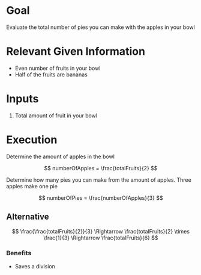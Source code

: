 # Goal
Evaluate the total number of pies you can make with the apples in your bowl

# Relevant Given Information
- Even number of fruits in your bowl
- Half of the fruits are bananas

# Inputs
1. Total amount of fruit in your bowl

# Execution
Determine the amount of apples in the bowl

$$
numberOfApples = \frac{totalFruits}{2}
$$

Determine how many pies you can make from the amount of apples. Three apples make one pie

$$
numberOfPies = \frac{numberOfApples}{3}
$$

## Alternative
$$
\frac{\frac{totalFruits}{2}}{3} \Rightarrow \frac{totalFruits}{2} \times \frac{1}{3} \Rightarrow \frac{totalFruits}{6}
$$

### Benefits
- Saves a division